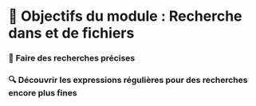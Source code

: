 # **🎯 Objectifs du module : Recherche dans et de fichiers**

### 📌 **Faire des recherches précises**

### 🔍 **Découvrir les expressions régulières** pour des recherches encore plus fines


